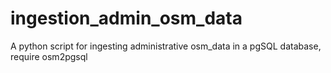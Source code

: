 # ingestion_admin_osm_data
A python script for ingesting administrative osm_data in a pgSQL database, require osm2pgsql 
